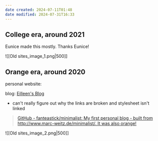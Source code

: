 ```yaml
---
date created: 2024-07-11T01:48
date modified: 2024-07-31T16:33
---
```

## College era, around 2021

Eunice made this mostly. Thanks Eunice!

![[Old sites_image_1.png|500]]

## Orange era, around 2020

personal website:

blog: [Eilleen's Blog](https://orangeblog.eilleeenz.com/) 

- can't really figure out why the links are broken and stylesheet isn't linked
> [GitHub - fanteastick/minimalist: My first personal blog - built from http://www.marc-weitz.de/minimalist/. It was also orange!](https://github.com/fanteastick/minimalist) 

![[Old sites_image_2.png|500]] 
